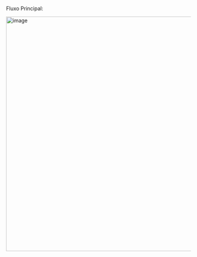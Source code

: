 Fluxo Principal:


<img width="645" height="641" alt="image" src="https://github.com/user-attachments/assets/361e5cb9-6150-412a-af05-92a804ab4f35" />
